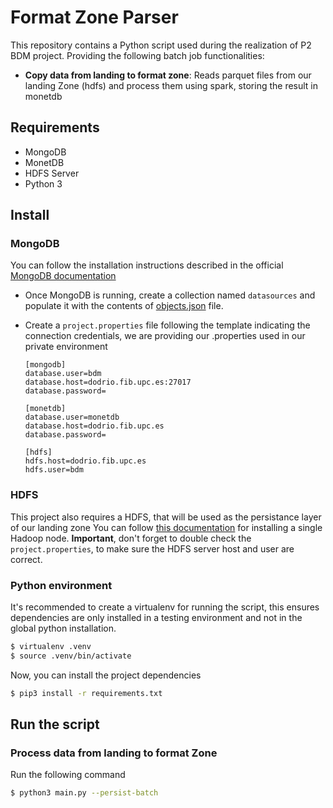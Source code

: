 # Format Zone Parser

This repository contains a Python script used during the realization of P2 BDM project.
Providing the following batch job functionalities:

- **Copy data from landing to format zone**: Reads parquet files from our landing Zone (hdfs) and process them using spark, storing the result in monetdb

  
## Requirements

- MongoDB
- MonetDB
- HDFS Server
- Python 3

## Install

### MongoDB

You can follow the installation instructions described in the official [MongoDB documentation](https://www.mongodb.com/docs/manual/installation/)

- Once MongoDB is running, create a collection named `datasources` and populate it 
  with the contents of [objects.json](/datasets/objects.json) file.

- Create a `project.properties` file following the template indicating the connection credentials, we are 
providing our .properties used in our private environment
    ```properties
    [mongodb]
    database.user=bdm
    database.host=dodrio.fib.upc.es:27017
    database.password=

    [monetdb]
    database.user=monetdb
    database.host=dodrio.fib.upc.es
    database.password=

    [hdfs]
    hdfs.host=dodrio.fib.upc.es
    hdfs.user=bdm
    ```
### HDFS

This project also requires a HDFS, that will be used as the persistance layer of our landing zone
You can follow [this documentation](https://hadoop.apache.org/docs/stable/hadoop-project-dist/hadoop-common/SingleCluster.html) 
for installing a single Hadoop node. **Important**, don't forget to double check the `project.properties`, to make sure
the HDFS server host and user are correct.

### Python environment

It's recommended to create a virtualenv for running the script, this ensures dependencies are only installed
in a testing environment and not in the global python installation.

```bash
$ virtualenv .venv
$ source .venv/bin/activate
```
Now, you can install the project dependencies
```bash
$ pip3 install -r requirements.txt
```

## Run the script


### Process data from landing to format Zone

Run the following command

````bash
$ python3 main.py --persist-batch
````